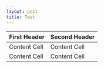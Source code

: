 ```yaml
---
layout: post
title: Test
---
```


| First Header  | Second Header |
| ------------- | ------------- |
| Content Cell  | Content Cell  |
| Content Cell  | Content Cell  |
